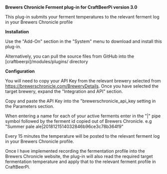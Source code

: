 <strong>Brewers Chronicle Ferment plug-in for CraftBeerPi version 3.0</strong>

This plug-in submits your ferment temperatures to the relevant ferment log in your Brewers Chronicle profile

<strong>Installation</strong>

Use the "Add-On" section in the "System" menu to download and install this plug-in.

Alternatively, you can pull the source files from GitHub into the [craftbeerpi]/modules/plugins/ directory

<strong>Configuration</strong>

You will need to copy your API Key from the relevant brewery selected from https://brewerschronicle.com/BreweryDetails. Once you have selected the target brewery, expand the "Integration and API" section.

Copy and paste the API Key into the "brewerschronicle_api_key setting in the Parameters section.

When entering a name for each of your active ferments enter in the "|" pipe symbol followed by the ferment id copied out of Brewers Chronicle.
e.g "Summer pale ale|2018121514032846b96ce3c78b364f9"

Every 15 minutes the temperature will be posted to the relevant ferment log in your Brewers Chronicle profile.

Once I have implemented recording the fermentation profile into the Brewers Chronicle website, the plug-in will also read the required target fermentation temperature and apply that to the relevant ferment profile in CraftBeerPi.
